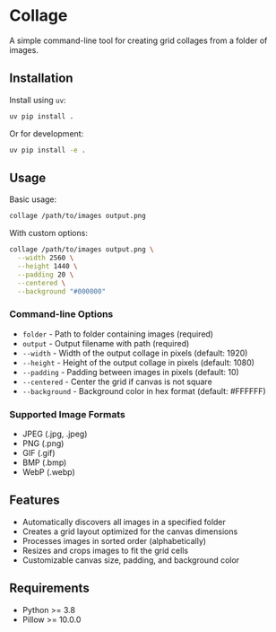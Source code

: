 # Collage

A simple command-line tool for creating grid collages from a folder of images.

## Installation

Install using `uv`:

```bash
uv pip install .
```

Or for development:

```bash
uv pip install -e .
```

## Usage

Basic usage:

```bash
collage /path/to/images output.png
```

With custom options:

```bash
collage /path/to/images output.png \
  --width 2560 \
  --height 1440 \
  --padding 20 \
  --centered \
  --background "#000000"
```

### Command-line Options

- `folder` - Path to folder containing images (required)
- `output` - Output filename with path (required)
- `--width` - Width of the output collage in pixels (default: 1920)
- `--height` - Height of the output collage in pixels (default: 1080)
- `--padding` - Padding between images in pixels (default: 10)
- `--centered` - Center the grid if canvas is not square
- `--background` - Background color in hex format (default: #FFFFFF)

### Supported Image Formats

- JPEG (.jpg, .jpeg)
- PNG (.png)
- GIF (.gif)
- BMP (.bmp)
- WebP (.webp)

## Features

- Automatically discovers all images in a specified folder
- Creates a grid layout optimized for the canvas dimensions
- Processes images in sorted order (alphabetically)
- Resizes and crops images to fit the grid cells
- Customizable canvas size, padding, and background color

## Requirements

- Python >= 3.8
- Pillow >= 10.0.0

